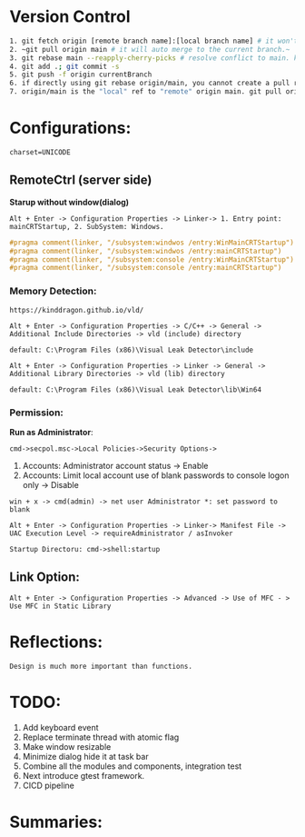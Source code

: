 # Version Control

```bash
1. git fetch origin [remote branch name]:[local branch name] # it won't merge to the current branch, unless ":" used to specify merge branch
2. ~git pull origin main # it will auto merge to the current branch.~
3. git rebase main --reapply-cherry-picks # resolve conflict to main. keep update ahead from main.
4. git add .; git commit -s
5. git push -f origin currentBranch
6. if directly using git rebase origin/main, you cannot create a pull request, it will automatically rebase to the remtoe reposiotry.
7. origin/main is the "local" ref to "remote" origin main. git pull origin/main will upadte from local branch named "origin/main"; git pull origin main, will fetch first, to ensure local origin/main updated.
```

# Configurations:

`charset=UNICODE`

## RemoteCtrl (server side)

**Starup without window(dialog)**

`Alt + Enter -> Configuration Properties -> Linker-> 1. Entry point: mainCRTStartup, 2. SubSystem: Windows.`

```cpp
#pragma comment(linker, "/subsystem:windwos /entry:WinMainCRTStartup")
#pragma comment(linker, "/subsystem:windwos /entry:mainCRTStartup")
#pragma comment(linker, "/subsystem:console /entry:WinMainCRTStartup")
#pragma comment(linker, "/subsystem:console /entry:mainCRTStartup")
```

### Memory Detection:

`https://kinddragon.github.io/vld/`

`Alt + Enter -> Configuration Properties -> C/C++ -> General -> Additional Include Directories -> vld (include) directory`

`default: C:\Program Files (x86)\Visual Leak Detector\include`

`Alt + Enter -> Configuration Properties -> Linker -> General -> Additional Library Directories -> vld (lib) directory`

`default: C:\Program Files (x86)\Visual Leak Detector\lib\Win64`

### Permission:

**Run as Administrator**:

`cmd->secpol.msc->Local Policies->Security Options->`

1. Accounts: Administrator account status -> Enable
2. Accounts: Limit local account use of blank passwords to console logon only -> Disable

`win + x -> cmd(admin) -> net user Administrator *: set password to blank`

`Alt + Enter -> Configuration Properties -> Linker-> Manifest File -> UAC Execution Level -> requireAdministrator / asInvoker`

``Startup Directoru: cmd->shell:startup``

## Link Option:

``Alt + Enter -> Configuration Properties -> Advanced -> Use of MFC - > Use MFC in Static Library``

# Reflections:

`Design is much more important than functions.`

# TODO:

1. Add keyboard event
2. Replace terminate thread with atomic flag
3. Make window resizable
4. Minimize dialog hide it at task bar
5. Combine all the modules and components, integration test
6. Next introduce gtest framework.
7. CICD pipeline

# Summaries: